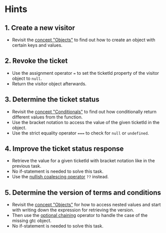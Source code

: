 # Hints

## 1. Create a new visitor

- Revisit the [concept "Objects"][concept-objects] to find out how to create an object with certain keys and values.

## 2. Revoke the ticket

- Use the assignment operator `=` to set the ticketId property of the visitor object to `null`.
- Return the visitor object afterwards.

## 3. Determine the ticket status

- Revisit the [concept "Conditionals"][concept-conditionals] to find out how conditionally return different values from the function.
- Use the bracket notation to access the value of the given ticketId in the object.
- Use the strict equality operator `===` to check for `null` or `undefined`.

## 4. Improve the ticket status response

- Retrieve the value for a given ticketId with bracket notation like in the previous task.
- No if-statement is needed to solve this task.
- Use the [nullish coalescing operator][mdn-nullish-coalescing] `??` instead.

## 5. Determine the version of terms and conditions

- Revisit the [concept "Objects"][concept-objects] for how to access nested values and start with writing down the expression for retrieving the version.
- Then use the [optional chaining][mdn-optional-chaining] operator to handle the case of the missing gtc object.
- No if-statement is needed to solve this task.

[concept-objects]: /tracks/javascript/concepts/objects
[concept-conditionals]: /tracks/javascript/concepts/conditionals
[mdn-strict-equality]: https://developer.mozilla.org/en-US/docs/Web/JavaScript/Reference/Operators/Strict_equality
[mdn-nullish-coalescing]: https://developer.mozilla.org/en-US/docs/Web/JavaScript/Reference/Operators/Nullish_coalescing_operator
[mdn-optional-chaining]: https://developer.mozilla.org/en-US/docs/Web/JavaScript/Reference/Operators/Optional_chaining
